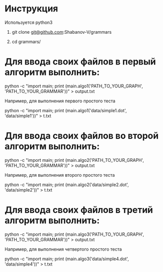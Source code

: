 # Инструкция

Используется python3

1) git clone git@github.com:Shabanov-V/grammars

2) cd grammars/

# Для ввода своих файлов в первый алгоритм выполнить: 

python -c "import main; print (main.algo1('PATH_TO_YOUR_GRAPH', 'PATH_TO_YOUR_GRAMMAR'))" > output.txt

Например, для выполнения первого простого теста

python -c "import main; print (main.algo1('data/simple1.dot', 'data/simple1'))" > t.txt

# Для ввода своих файлов во второй алгоритм выполнить: 

python -c "import main; print (main.algo2('PATH_TO_YOUR_GRAPH', 'PATH_TO_YOUR_GRAMMAR'))" > output.txt

Например, для выполнения второго простого теста

python -c "import main; print (main.algo2('data/simple2.dot', 'data/simple2'))" > t.txt

# Для ввода своих файлов в третий алгоритм выполнить: 

python -c "import main; print (main.algo3('PATH_TO_YOUR_GRAPH', 'PATH_TO_YOUR_GRAMMAR'))" > output.txt

Например, для выполнения четвертого простого теста

python -c "import main; print (main.algo3('data/simple4.dot', 'data/simple4'))" > t.txt
